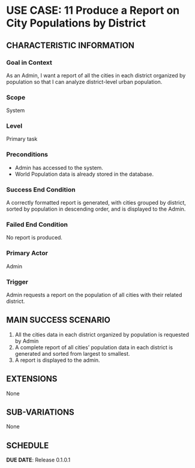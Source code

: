# USE CASE: 11 Produce a Report on City Populations by District

## CHARACTERISTIC INFORMATION

### Goal in Context
As an Admin, I want a report of all the cities in each district organized by population so that I can analyze district-level urban population.

### Scope
System

### Level
Primary task

### Preconditions
* Admin has accessed to the system.
* World Population data is already stored in the database.

### Success End Condition
A correctly formatted report is generated, with cities grouped by district, sorted by population in descending order, and is displayed to the Admin.

### Failed End Condition
No report is produced.

### Primary Actor
Admin

### Trigger
Admin requests a report on the population of all cities with their related district.

## MAIN SUCCESS SCENARIO
1.	All the cities data in each district organized by population is requested by Admin
2.	A complete report of all cities’ population data in each district is generated and sorted from largest to smallest.
3.	A report is displayed to the admin.

## EXTENSIONS
None

## SUB-VARIATIONS
None

## SCHEDULE

**DUE DATE**: Release 0.1.0.1